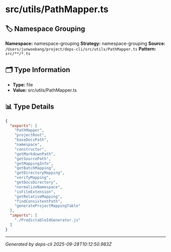 # src/utils/PathMapper.ts

## 🏷️ Namespace Grouping

**Namespace:** namespace-grouping
**Strategy:** namespace-grouping
**Source:** `/Users/junwoobang/project/deps-cli/src/utils/PathMapper.ts`
**Pattern:** `src/**/*.ts`

## 🗂️ Type Information

- **Type:** file
- **Value:** src/utils/PathMapper.ts

## 📊 Type Details

```json
{
  "exports": [
    "PathMapper",
    "projectRoot",
    "baseDocsPath",
    "namespace",
    "constructor",
    "getMarkdownPath",
    "getSourcePath",
    "getMappingInfo",
    "getBatchMapping",
    "getDirectoryMapping",
    "verifyMapping",
    "getDocsDirectory",
    "normalizeNamespace",
    "isFileExtension",
    "getRelativeMapping",
    "findConsistentPath",
    "generateProjectMappingTable"
  ],
  "imports": [
    "./PredictableIdGenerator.js"
  ]
}
```

---
*Generated by deps-cli 2025-09-28T10:12:50.983Z*
